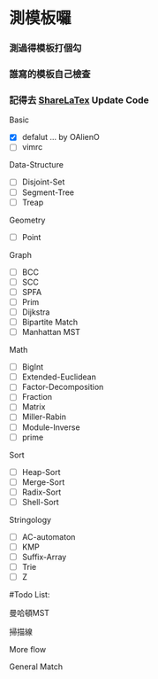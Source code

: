 # 測模板囉

### 測過得模板打個勾

### 誰寫的模板自己檢查

### 記得去 [ShareLaTex](https://www.sharelatex.com/project) Update Code

Basic
- [x] defalut ... by OAlienO
- [ ] vimrc

Data-Structure
- [ ] Disjoint-Set
- [ ] Segment-Tree
- [ ] Treap

Geometry
- [ ] Point

Graph
- [ ] BCC
- [ ] SCC
- [ ] SPFA
- [ ] Prim
- [ ] Dijkstra
- [ ] Bipartite Match
- [ ] Manhattan MST

Math
- [ ] BigInt
- [ ] Extended-Euclidean
- [ ] Factor-Decomposition
- [ ] Fraction
- [ ] Matrix
- [ ] Miller-Rabin
- [ ] Module-Inverse
- [ ] prime

Sort
- [ ] Heap-Sort
- [ ] Merge-Sort
- [ ] Radix-Sort
- [ ] Shell-Sort

Stringology
- [ ] AC-automaton
- [ ] KMP
- [ ] Suffix-Array
- [ ] Trie
- [ ] Z

#Todo List:

曼哈頓MST

掃描線

More flow

General Match

